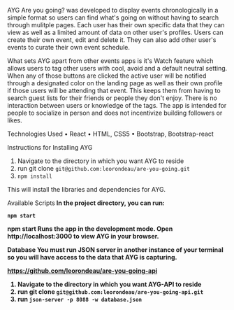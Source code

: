 AYG Are you going? was developed to display events chronologically in a simple format so users can find what's going on without having to search through mulitple pages. Each user has their own specific data that they can view as well as a limited amount of data on other user's profiles. Users can create their own event, edit and delete it. They can also add other user's events to curate their own event schedule.

What sets AYG apart from other events apps is it's Watch feature which allows users to tag other users with cool, avoid and a default neutral setting. When any of those buttons are clicked the active user will be notified through a designated color on the landing page as well as their own profile if those users will be attending that event. This keeps them from having to search guest lists for their friends or people they don't enjoy. There is no interaction between users or knowledge of the tags. The app is intended for people to socialize in person and does not incentivize building followers or likes. 

Technologies Used
• React
• HTML, CSS5
• Bootstrap, Bootstrap-react



Instructions for Installing AYG

1. Navigate to the directory in which you want AYG to reside
2. run git clone `git@github.com:leorondeau/are-you-going.git`
3. `npm install`

This will install the libraries and dependencies for AYG.

Available Scripts<b>
In the project directory, you can run:

`npm start`

npm start
Runs the app in the development mode. Open http://localhost:3000 to view AYG in your browser.

Database
You must run JSON server in another instance of your terminal so you will have access to the data that AYG is capturing. 

https://github.com/leorondeau/are-you-going-api

1. Navigate to the directory in which you want AYG-API to reside
2. run git clone `git@github.com:leorondeau/are-you-going-api.git`
3. run `json-server -p 8088 -w database.json`




